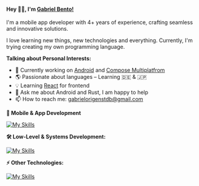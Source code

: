 #### Hey 👋🏽, I'm [Gabriel Bento!](https://gotneb.github.io/) 

I'm a mobile app developer with 4+ years of experience, crafting seamless and innovative solutions.

I love learning new things, new technologies and everything. Currently, I'm trying creating my own programming language.

**Talking about Personal Interests:**

- 🚀 Currently working on [Android](https://developer.android.com/docs) and [Compose Multiplatfrom](https://www.jetbrains.com/lp/compose-multiplatform/) 
- 🌎 Passionate about languages – Learning 🇩🇪 & 🇯🇵
- 💡 Learning [React](https://react.dev/) for frontend
- 💬 Ask me about Android and Rust, I am happy to help
- 📫 How to reach me: gabrielorigenstdb@gmail.com

</bre>

**📱 Mobile & App Development**  

[![My Skills](https://skillicons.dev/icons?i=androidstudio,kotlin,flutter,docker,postgres,firebase,supabase,mongodb,git,figma)](https://skillicons.dev)


**🛠️ Low-Level & Systems Development:**  

[![My Skills](https://skillicons.dev/icons?i=linux,rust,c,cpp)](https://skillicons.dev)

**⚡ Other Technologies:**  

[![My Skills](https://skillicons.dev/icons?i=py,fastapi,selenium)](https://skillicons.dev)

</bre>
